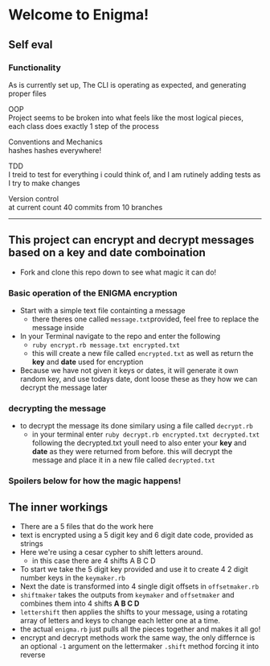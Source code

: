 # Welcome to Enigma!

## Self eval   
### Functionality  
As is currently set up, The CLI is operating as expected, and generating proper files  

OOP  
Project seems to be broken into what feels like the most logical pieces, each class does exactly 1 step of the process  

Conventions and Mechanics  
hashes hashes everywhere!

TDD  
I treid to test for everything i could think of, and I am rutinely adding tests as I try to make changes

Version control   
at current count 40 commits from 10 branches
***

## This project can encrypt and decrypt messages based on a key and date comboination
* Fork and clone this repo down to see what magic it can do!
### Basic operation of the ENIGMA encryption

* Start with a simple text file containting a message
  * there theres one called `message.txt`provided, feel free to replace the message   inside
* In your Terminal navigate to the repo and enter the following
  * `ruby encrypt.rb message.txt encrypted.txt`
  * this will create a new file called `encrypted.txt` as well as return the **key** and **date** used for encryption
* Because we have not given it keys or dates, it will generate it own random key, and use todays date, dont loose these as they how we can decrypt the message later

### decrypting the message
* to decrypt the message its done similary using a file called `decrypt.rb`
  * in your terminal enter `ruby decrypt.rb encrypted.txt decrypted.txt` following the decrypted.txt youll need to also enter your **key** and **date** as they were returned from before. this will decrypt the message and place it in a new file called `decrypted.txt`

### Spoilers below for how the magic happens!
## The inner workings
* There are a 5 files that do the work here
* text is encrypted using a 5 digit key and 6 digit date code, provided as strings
* Here we're using a cesar cypher to shift letters around.
  * in this case there are 4 shifts A B C D
* To start we take the 5 digit key provided and use it to create 4 2 digit number keys in the `keymaker.rb`
* Next the date is transformed into 4 single digit offsets in `offsetmaker.rb`
* `shiftmaker` takes the outputs from `keymaker` and `offsetmaker` and combines them into 4 shifts **A B C D**
* `lettershift` then applies the shifts to your message, using a rotating array of letters and keys to change each letter one at a time.
* the actual `enigma.rb` just pulls all the pieces together and makes it all go!
* encrypt and decrypt methods work the same way, the only differnce is an optional `-1` argument on the lettermaker `.shift` method forcing it into reverse
